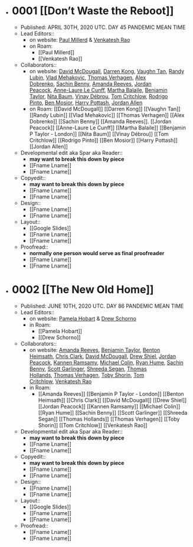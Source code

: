 - # 0001 [[Don’t Waste the Reboot]]
    - Published: APRIL 30TH, 2020 UTC. DAY 45 PANDEMIC MEAN TIME
    - Lead Editors::
        - on website: [Paul Millerd](https://www.yakcollective.org/members/paul-millerd) & [Venkatesh Rao](https://www.yakcollective.org/members/venkatesh-rao)
        - on Roam:
            - [[Paul Millerd]]
            - [[Venkatesh Rao]]
    - Collaborators::
        - on website: [David McDougall](https://www.yakcollective.org/members/david-mcdougall), [Darren Kong](https://www.yakcollective.org/members/darren-kong), [Vaughn Tan](https://www.yakcollective.org/members/vaughn-tan), [Randy Lubin](https://www.yakcollective.org/members/randy-lubin), [Vlad Mehakovic](https://www.yakcollective.org/members/vlad-mehakovic), [Thomas Verhagen](https://www.yakcollective.org/members/thomas-verhagen), [Alex Dobrenko](https://www.yakcollective.org/members/alex-dobrenko), [Sachin Benny](https://www.yakcollective.org/members/sachin-benny), [Amanda Reeves](https://www.yakcollective.org/members/amanda-reeves), [Jordan Peacock](https://www.yakcollective.org/members/jordan-peacock), [Anne-Laure Le Cunff](https://www.yakcollective.org/members/anne-laure-le-cunff), [Martha Balaile](https://www.yakcollective.org/members/martha-balaile), [Benjamin Taylor](https://www.yakcollective.org/members/benjamin-taylor), [Nita Baum](https://www.yakcollective.org/members/nita-baum), [Vinay Débrou](https://www.yakcollective.org/members/vinay-debrou), [Tom Critchlow](https://www.yakcollective.org/members/tom-critchlow), [Rodrigo Pinto](https://www.yakcollective.org/members/rodrigo-pinto), [Ben Mosior](https://www.yakcollective.org/members/ben-mosior), [Harry Pottash](https://www.yakcollective.org/members/harry-pottash), [Jordan Allen](https://www.yakcollective.org/members/jordan-allen)
        - on Roam: [[David McDougall]] [[Darren Kong]] [[Vaughn Tan]] [[Randy Lubin]] [[Vlad Mehakovic]] [[Thomas Verhagen]] [[Alex Dobrenko]] [[Sachin Benny]] [[Amanda Reeves]]. [[Jordan Peacock]] [[Anne-Laure Le Cunff]] [[Martha Balaile]] [[Benjamin P Taylor - London]] [[Nita Baum]] [[Vinay Débrou]] [[Tom Critchlow]] [[Rodrigo Pinto]] [[Ben Mosior]] [[Harry Pottash]] [[Jordan Allen]]
    - Developmental edit aka Spar aka Reader::
        - __may want to break this down by piece__
        - [[Fname Lname]]
        - [[Fname Lname]]
    - Copyedit::
        - __may want to break this down by piece__
        - [[Fname Lname]]
        - [[Fname Lname]]
    - Design::
        - [[Fname Lname]]
        - [[Fname Lname]]
    - Layout::
        - [[Google Slides]]
        - [[Fname Lname]]
        - [[Fname Lname]]
    - Proofread::
        - __normally one person would serve as final proofreader__
        - [[Fname Lname]]
        - [[Fname Lname]]
- # 0002 [[The New Old Home]]
    - Published: JUNE 10TH, 2020 UTC. DAY 86 PANDEMIC MEAN TIME
    - Lead Editors::
        - on website: [Pamela Hobart](https://www.yakcollective.org/members/pamela-hobart) & [Drew Schorno](https://www.yakcollective.org/members/drew-schorno)
        - in Roam:
            - [[Pamela Hobart]]
            - [[Drew Schorno]]
    - Collaborators::
        - on website: [Amanda Reeves](https://www.yakcollective.org/members/amanda-reeves), [Benjamin Taylor](https://www.yakcollective.org/members/benjamin-taylor), [Benton Heimsath](https://www.yakcollective.org/members/benton-heimsath), [Chris Clark](https://www.yakcollective.org/members/chris-clark), [David McDougall](https://www.yakcollective.org/members/david-mcdougall), [Drew Shiel](https://www.yakcollective.org/members/drew-shiel), [Jordan Peacock](https://www.yakcollective.org/members/jordan-peacock), [Kannen Ramsamy](https://www.yakcollective.org/members/kannen-ramsamy), [Michael Colin](https://www.yakcollective.org/members/michael-colin), [Ryan Hume](https://www.yakcollective.org/members/ryan-hume), [Sachin Benny](https://www.yakcollective.org/members/sachin-benny), [Scott Garlinger](https://www.yakcollective.org/members/scott-garlinger), [Shreeda Segan](https://www.yakcollective.org/members/shreeda-segan), [Thomas Hollands](https://www.yakcollective.org/members/thomas-hollands), [Thomas Verhagen](https://www.yakcollective.org/members/thomas-verhagen), [Toby Shorin](https://www.yakcollective.org/members/toby-shorin), [Tom Critchlow](https://www.yakcollective.org/members/tom-critchlow), [Venkatesh Rao](https://www.yakcollective.org/members/venkatesh-rao)
        - in Roam:
            - [[Amanda Reeves]] [[Benjamin P Taylor - London]] [[Benton Heimsath]] [[Chris Clark]] [[David McDougall]] [[Drew Shiel]] [[Jordan Peacock]] [[Kannen Ramsamy]] [[Michael Colin]] [[Ryan Hume]] [[Sachin Benny]] [[Scott Garlinger]] [[Shreeda Segan]] [[Thomas Hollands]] [[Thomas Verhagen]] [[Toby Shorin]] [[Tom Critchlow]] [[Venkatesh Rao]]
    - Developmental edit aka Spar aka Reader::
        - __may want to break this down by piece__
        - [[Fname Lname]]
        - [[Fname Lname]]
    - Copyedit::
        - __may want to break this down by piece__
        - [[Fname Lname]]
        - [[Fname Lname]]
    - Design::
        - [[Fname Lname]]
        - [[Fname Lname]]
    - Layout::
        - [[Google Slides]]
        - [[Fname Lname]]
        - [[Fname Lname]]
    - Proofread::
        - [[Fname Lname]]
        - [[Fname Lname]]
